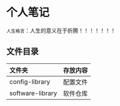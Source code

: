 # 个人笔记
`人生格言`：人生的意义在于折腾！！！！！！！

## 文件目录
| 文件夹 | 存放内容 |
|:--- | :--- |
| config-library | 配置文件 |
| software-library | 软件仓库 |

